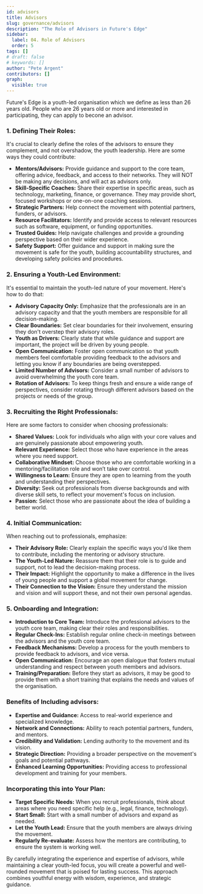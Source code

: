 ```yaml
---
id: advisors
title: Advisors
slug: governance/advisors
description: "The Role of Advisors in Future's Edge"
sidebar:
  label: 04. Role of Advisors
  order: 5
tags: []
# draft: false
# keywords: []
author: "Pete Argent"
contributors: []
graph:
  visible: true
---
```


Future's Edge is a youth-led organisation which we define as less than 26 years old. People who are 26 years old or more and interested in participating, they can apply to becone an advisor.


### 1. Defining Their Roles:

It's crucial to clearly define the roles of the advisors to ensure they complement, and not overshadow, the youth leadership. Here are some ways they could contribute:

* **Mentors/Advisors:** Provide guidance and support to the core team, offering advice, feedback, and access to their networks. They will NOT be making any decisions, and will act as advisors only.
* **Skill-Specific Coaches:** Share their expertise in specific areas, such as technology, marketing, finance, or governance. They may provide short, focused workshops or one-on-one coaching sessions.
* **Strategic Partners:** Help connect the movement with potential partners, funders, or advisors.
* **Resource Facilitators:** Identify and provide access to relevant resources such as software, equipment, or funding opportunities.
* **Trusted Guides:** Help navigate challenges and provide a grounding perspective based on their wider experience.
* **Safety Support:** Offer guidance and support in making sure the movement is safe for the youth, building accountability structures, and developing safety policies and procedures.

### 2. Ensuring a Youth-Led Environment:

It's essential to maintain the youth-led nature of your movement. Here's how to do that:

* **Advisory Capacity Only:** Emphasize that the professionals are in an advisory capacity and that the youth members are responsible for all decision-making.
* **Clear Boundaries:** Set clear boundaries for their involvement, ensuring they don't overstep their advisory roles.
* **Youth as Drivers:** Clearly state that while guidance and support are important, the project will be driven by young people.
* **Open Communication:** Foster open communication so that youth members feel comfortable providing feedback to the advisors and letting you know if any boundaries are being overstepped.
* **Limited Number of Advisors:** Consider a small number of advisors to avoid overwhelming the youth core team.
* **Rotation of Advisors:** To keep things fresh and ensure a wide range of perspectives, consider rotating through different advisors based on the projects or needs of the group.

### 3. Recruiting the Right Professionals:

Here are some factors to consider when choosing professionals:

* **Shared Values:** Look for individuals who align with your core values and are genuinely passionate about empowering youth.
* **Relevant Experience:** Select those who have experience in the areas where you need support.
* **Collaborative Mindset:** Choose those who are comfortable working in a mentoring/facilitation role and won’t take over control.
* **Willingness to Learn:** Ensure they are open to learning from the youth and understanding their perspectives.
* **Diversity:** Seek out professionals from diverse backgrounds and with diverse skill sets, to reflect your movement's focus on inclusion.
* **Passion:** Select those who are passionate about the idea of building a better world.

### 4. Initial Communication:

When reaching out to professionals, emphasize:

* **Their Advisory Role:** Clearly explain the specific ways you'd like them to contribute, including the mentoring or advisory structure.
* **The Youth-Led Nature:** Reassure them that their role is to guide and support, not to lead the decision-making process.
* **Their Impact:** Highlight the opportunity to make a difference in the lives of young people and support a global movement for change.
* **Their Connection to the Vision:** Ensure they understand the mission and vision and will support these, and not their own personal agendas.

### 5. Onboarding and Integration:

* **Introduction to Core Team:** Introduce the professional advisors to the youth core team, making clear their roles and responsibilities.
* **Regular Check-Ins:** Establish regular online check-in meetings between the advisors and the youth core team.
* **Feedback Mechanisms:** Develop a process for the youth members to provide feedback to advisors, and vice versa.
* **Open Communication:** Encourage an open dialogue that fosters mutual understanding and respect between youth members and advisors.
* **Training/Preparation:** Before they start as advisors, it may be good to provide them with a short training that explains the needs and values of the organisation.

### Benefits of Including advisors:

* **Expertise and Guidance:** Access to real-world experience and specialized knowledge.
* **Network and Connections:** Ability to reach potential partners, funders, and mentors.
* **Credibility and Validation:** Lending authority to the movement and its vision.
* **Strategic Direction:** Providing a broader perspective on the movement's goals and potential pathways.
* **Enhanced Learning Opportunities:** Providing access to professional development and training for your members.

### Incorporating this into Your Plan:

* **Target Specific Needs:** When you recruit professionals, think about areas where you need specific help (e.g., legal, finance, technology).
* **Start Small:** Start with a small number of advisors and expand as needed.
* **Let the Youth Lead:** Ensure that the youth members are always driving the movement.
* **Regularly Re-evaluate:** Assess how the mentors are contributing, to ensure the system is working well.

By carefully integrating the experience and expertise of advisors, while maintaining a clear youth-led focus, you will create a powerful and well-rounded movement that is poised for lasting success. This approach combines youthful energy with wisdom, experience, and strategic guidance.
